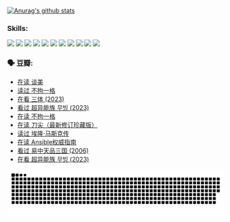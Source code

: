 
[![Anurag's github stats](https://github-readme-stats.vercel.app/api?username=w940853815)](https://github.com/anuraghazra/github-readme-stats)

### Skills:

<code><img height="32" src="https://cdn.jsdelivr.net/npm/simple-icons@v5/icons/python.svg"></code>
<code><img height="32" src="https://cdn.jsdelivr.net/npm/simple-icons@v5/icons/javascript.svg"></code>
<code><img height="32" src="https://cdn.jsdelivr.net/npm/simple-icons@v5/icons/django.svg"></code>
<code><img height="32" src="https://cdn.jsdelivr.net/npm/simple-icons@v5/icons/flask.svg"></code>
<code><img height="32" src="https://cdn.jsdelivr.net/npm/simple-icons@v5/icons/vuetify.svg"></code>
<code><img height="32" src="https://cdn.jsdelivr.net/npm/simple-icons@v5/icons/git.svg"></code>
<code><img height="32" src="https://cdn.jsdelivr.net/npm/simple-icons@v5/icons/docker.svg"></code>
<code><img height="32" src="https://cdn.jsdelivr.net/npm/simple-icons@v5/icons/postgresql.svg"></code>
<code><img height="32" src="https://cdn.jsdelivr.net/npm/simple-icons@v5/icons/elasticsearch.svg"></code>
<code><img height="32" src="https://cdn.jsdelivr.net/npm/simple-icons@v5/icons/macos.svg"></code>
<code><img height="32" src="https://cdn.jsdelivr.net/npm/simple-icons@v5/icons/linux.svg"></code>

### 🗣 豆瓣:

<!-- DOUBAN-ACTIVITIES:START -->
- [在读 谈美](https://www.douban.com/people/136069238/status/4560861771/?_i=11959471)
- [读过 不拘一格](https://www.douban.com/people/136069238/status/4560861445/?_i=11959471)
- [在看 三体‎ (2023)](https://www.douban.com/people/136069238/status/4558185093/?_i=11959471)
- [看过 超异能族 무빙‎ (2023)](https://www.douban.com/people/136069238/status/4556824186/?_i=11959471)
- [在读 不拘一格](https://www.douban.com/people/136069238/status/4541712161/?_i=11959471)
- [在读 刀尖（最新修订珍藏版）](https://www.douban.com/people/136069238/status/4541711339/?_i=11959471)
- [读过 埃隆·马斯克传](https://www.douban.com/people/136069238/status/4541710351/?_i=11959471)
- [在读 Ansible权威指南](https://www.douban.com/people/136069238/status/4539151450/?_i=11959471)
- [看过 易中天品三国‎ (2006)](https://www.douban.com/people/136069238/status/4529910812/?_i=11959471)
- [在看 超异能族 무빙‎ (2023)](https://www.douban.com/people/136069238/status/4527291077/?_i=11959471)
<!-- DOUBAN-ACTIVITIES:END -->


![Snake animation](https://raw.githubusercontent.com/w940853815/w940853815/output/github-contribution-grid-snake.svg)

<!--
**w940853815/w940853815** is a ✨ _special_ ✨ repository because its `README.md` (this file) appears on your GitHub profile.

Here are some ideas to get you started:

- 🔭 I’m currently working on ...
- 🌱 I’m currently learning ...
- 👯 I’m looking to collaborate on ...
- 🤔 I’m looking for help with ...
- 💬 Ask me about ...
- 📫 How to reach me: ...
- 😄 Pronouns: ...
- ⚡ Fun fact: ...
-->
